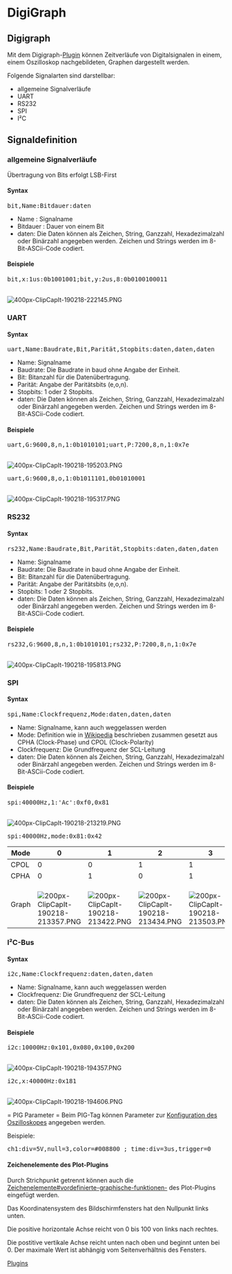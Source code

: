 # DigiGraph
##  Digigraph 
Mit dem Digigraph-[Plugin](../Plugins/index.md) können Zeitverläufe von Digitalsignalen in einem, einem Oszilloskop nachgebildeten, Graphen dargestellt werden.

Folgende Signalarten sind darstellbar:
* allgemeine Signalverläufe
* UART
* RS232
* SPI
* I²C

##  Signaldefinition 
###  allgemeine Signalverläufe 
Übertragung von Bits erfolgt LSB-First
####  Syntax 
<pre>
bit,Name:Bitdauer:daten
</pre>
* Name : Signalname
* Bitdauer : Dauer von einem Bit
* daten: Die Daten können als Zeichen, String, Ganzzahl, Hexadezimalzahl oder Binärzahl angegeben werden. Zeichen und Strings werden im 8-Bit-ASCii-Code codiert.
#### Beispiele
<pre>
bit,x:1us:0b1001001;bit,y:2us,8:0b0100100011
</pre>
<br>![400px-ClipCapIt-190218-222145.PNG](400px-ClipCapIt-190218-222145.PNG)

###  UART 
####  Syntax 
<pre>
uart,Name:Baudrate,Bit,Parität,Stopbits:daten,daten,daten
</pre>
* Name: Signalname
* Baudrate: Die Baudrate in baud ohne Angabe der Einheit.
* Bit: Bitanzahl für die Datenübertragung.
* Parität: Angabe der Paritätsbits (e,o,n).
* Stopbits: 1 oder 2 Stopbits.
* daten: Die Daten können als Zeichen, String, Ganzzahl, Hexadezimalzahl oder Binärzahl angegeben werden. Zeichen und Strings werden im 8-Bit-ASCii-Code codiert.
#### Beispiele
<pre>
uart,G:9600,8,n,1:0b1010101;uart,P:7200,8,n,1:0x7e
</pre>
<br>![400px-ClipCapIt-190218-195203.PNG](400px-ClipCapIt-190218-195203.PNG)
<pre>
uart,G:9600,8,o,1:0b1011101,0b01010001
</pre>
<br>![400px-ClipCapIt-190218-195317.PNG](400px-ClipCapIt-190218-195317.PNG)

###  RS232 
####  Syntax 
<pre>
rs232,Name:Baudrate,Bit,Parität,Stopbits:daten,daten,daten
</pre>
* Name: Signalname
* Baudrate: Die Baudrate in baud ohne Angabe der Einheit.
* Bit: Bitanzahl für die Datenübertragung.
* Parität: Angabe der Paritätsbits (e,o,n).
* Stopbits: 1 oder 2 Stopbits.
* daten: Die Daten können als Zeichen, String, Ganzzahl, Hexadezimalzahl oder Binärzahl angegeben werden. Zeichen und Strings werden im 8-Bit-ASCii-Code codiert.
#### Beispiele
<pre>
rs232,G:9600,8,n,1:0b1010101;rs232,P:7200,8,n,1:0x7e
</pre>
<br>![400px-ClipCapIt-190218-195813.PNG](400px-ClipCapIt-190218-195813.PNG)

### SPI
####  Syntax 
<pre>
spi,Name:Clockfrequenz,Mode:daten,daten,daten
</pre>
* Name: Signalname, kann auch weggelassen werden
* Mode: Definition wie in [Wikipedia](https://de.wikipedia.org/wiki/Serial_Peripheral_Interface) beschrieben zusammen gesetzt aus CPHA (Clock-Phase) und CPOL (Clock-Polarity)
* Clockfrequenz: Die Grundfrequenz der SCL-Leitung
* daten: Die Daten können als Zeichen, String, Ganzzahl, Hexadezimalzahl oder Binärzahl angegeben werden. Zeichen und Strings werden im 8-Bit-ASCii-Code codiert.
#### Beispiele
<pre>
spi:40000Hz,1:'Ac':0xf0,0x81
</pre>
<br>![400px-ClipCapIt-190218-213219.PNG](400px-ClipCapIt-190218-213219.PNG)
<pre>
spi:40000Hz,mode:0x81:0x42
</pre>

| Mode  | 0                                                                           | 1                                                                           | 2                                                                           | 3                                                                           |
|-------|-----------------------------------------------------------------------------|-----------------------------------------------------------------------------|-----------------------------------------------------------------------------|-----------------------------------------------------------------------------|
| CPOL  | 0                                                                           | 0                                                                           | 1                                                                           | 1                                                                           |
| CPHA  | 0                                                                           | 1                                                                           | 0                                                                           | 1                                                                           |
| Graph | <br>![200px-ClipCapIt-190218-213357.PNG](200px-ClipCapIt-190218-213357.PNG) | <br>![200px-ClipCapIt-190218-213422.PNG](200px-ClipCapIt-190218-213422.PNG) | <br>![200px-ClipCapIt-190218-213434.PNG](200px-ClipCapIt-190218-213434.PNG) | <br>![200px-ClipCapIt-190218-213503.PNG](200px-ClipCapIt-190218-213503.PNG) |


### I²C-Bus
####  Syntax 
<pre>
i2c,Name:Clockfrequenz:daten,daten,daten
</pre>
* Name: Signalname, kann auch weggelassen werden
* Clockfrequenz: Die Grundfrequenz der SCL-Leitung
* daten: Die Daten können als Zeichen, String, Ganzzahl, Hexadezimalzahl oder Binärzahl angegeben werden. Zeichen und Strings werden im 8-Bit-ASCii-Code codiert.
#### Beispiele
<pre>
i2c:10000Hz:0x101,0x080,0x100,0x200
</pre>
<br>![400px-ClipCapIt-190218-194357.PNG](400px-ClipCapIt-190218-194357.PNG)
<pre>
i2c,x:40000Hz:0x181
</pre>
<br>![400px-ClipCapIt-190218-194606.PNG](400px-ClipCapIt-190218-194606.PNG)

= PIG Parameter = 
Beim PIG-Tag können Parameter zur [Konfiguration des Oszilloskopes](../KonfigurationdesOszilloskopes/index.md) angegeben werden.

Beispiele:
<pre>
ch1:div=5V,null=3,color=#008800 ; time:div=3us,trigger=0
</pre>


#### Zeichenelemente des Plot-Plugins
Durch Strichpunkt getrennt können auch die [Zeichenelemente#vordefinierte-graphische-funktionen-](../Plot#vordefinierte-graphische-funktionen-/index.md#vordefinierte-graphische-funktionen-) des Plot-Plugins eingefügt werden.

Das Koordinatensystem des Bildschirmfensters hat den Nullpunkt links unten.

Die positive horizontale Achse reicht von 0 bis 100 von links nach rechtes.

Die postitive vertikale Achse reicht unten nach oben und beginnt unten bei 0. Der maximale Wert ist abhängig vom Seitenverhältnis des Fensters.


[Plugins](../Plugins/index.md)

